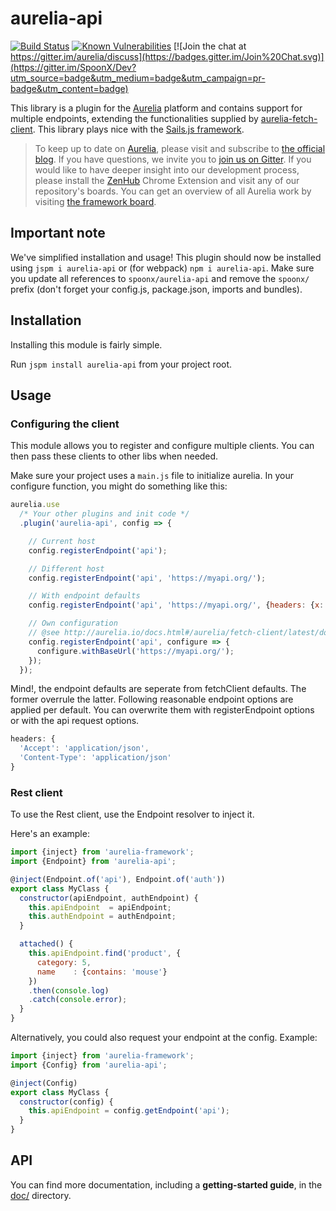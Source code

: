# aurelia-api

[![Build Status](https://travis-ci.org/SpoonX/aurelia-api.svg?branch=master)](https://travis-ci.org/SpoonX/aurelia-api)
[![Known Vulnerabilities](https://snyk.io/test/npm/name/badge.svg)](https://snyk.io/test/npm/aurelia-api)
[![Join the chat at https://gitter.im/aurelia/discuss](https://badges.gitter.im/Join%20Chat.svg)](https://gitter.im/SpoonX/Dev?utm_source=badge&utm_medium=badge&utm_campaign=pr-badge&utm_content=badge)

This library is a plugin for the [Aurelia](http://www.aurelia.io/) platform and contains support for multiple endpoints, extending the functionalities supplied by [aurelia-fetch-client](https://github.com/aurelia/fetch-client).
This library plays nice with the [Sails.js framework](http://sailsjs.org).

> To keep up to date on [Aurelia](http://www.aurelia.io/), please visit and subscribe to [the official blog](http://blog.durandal.io/). If you have questions, we invite you to [join us on Gitter](https://gitter.im/aurelia/discuss). If you would like to have deeper insight into our development process, please install the [ZenHub](https://zenhub.io) Chrome Extension and visit any of our repository's boards. You can get an overview of all Aurelia work by visiting [the framework board](https://github.com/aurelia/framework#boards).

## Important note

We've simplified installation and usage! This plugin should now be installed using `jspm i aurelia-api` or (for webpack) `npm i aurelia-api`. Make sure you update all references to `spoonx/aurelia-api` and remove the `spoonx/` prefix (don't forget your config.js, package.json, imports and bundles).

## Installation

Installing this module is fairly simple.

Run `jspm install aurelia-api` from your project root.

## Usage

### Configuring the client

This module allows you to register and configure multiple clients.
You can then pass these clients to other libs when needed.

Make sure your project uses a `main.js` file to initialize aurelia.
In your configure function, you might do something like this:

```js
aurelia.use
  /* Your other plugins and init code */
  .plugin('aurelia-api', config => {

    // Current host
    config.registerEndpoint('api');

    // Different host
    config.registerEndpoint('api', 'https://myapi.org/');

    // With endpoint defaults
    config.registerEndpoint('api', 'https://myapi.org/', {headers: {x:'foo'}});

    // Own configuration
    // @see http://aurelia.io/docs.html#/aurelia/fetch-client/latest/doc/api/class/HttpClientConfiguration
    config.registerEndpoint('api', configure => {
      configure.withBaseUrl('https://myapi.org/');
    });
  });
```

Mind!, the endpoint defaults are seperate from fetchClient defaults. The former
overrule the latter. Following reasonable endpoint options are applied per
default. You can overwrite them with registerEndpoint options or with
the api request options.

```js
headers: {
  'Accept': 'application/json',
  'Content-Type': 'application/json'
}
```

### Rest client

To use the Rest client, use the Endpoint resolver to inject it.

Here's an example:

```js
import {inject} from 'aurelia-framework';
import {Endpoint} from 'aurelia-api';

@inject(Endpoint.of('api'), Endpoint.of('auth'))
export class MyClass {
  constructor(apiEndpoint, authEndpoint) {
    this.apiEndpoint  = apiEndpoint;
    this.authEndpoint = authEndpoint;
  }

  attached() {
    this.apiEndpoint.find('product', {
      category: 5,
      name    : {contains: 'mouse'}
    })
    .then(console.log)
    .catch(console.error);
  }
}
```

Alternatively, you could also request your endpoint at the config. Example:

```js
import {inject} from 'aurelia-framework';
import {Config} from 'aurelia-api';

@inject(Config)
export class MyClass {
  constructor(config) {
    this.apiEndpoint = config.getEndpoint('api');
  }
}
```

## API

You can find more documentation, including a **getting-started guide**, in the [doc/](doc/) directory.
